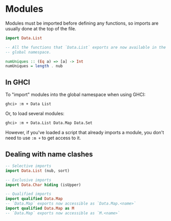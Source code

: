 # Modules

Modules must be imported before defining any functions, so imports are usually done at the top of the file.

```haskell
import Data.List

-- All the functions that `Data.List` exports are now available in the
-- global namespace.

numUniques :: (Eq a) => [a] -> Int
numUniques = length . nub
```

## In GHCI

To "import" modules into the global namespace when using GHCI:

    ghci> :m + Data List

Or, to load several modules:

    ghci> :m + Data.List Data.Map Data.Set

However, if you've loaded a script that already imports a module, you don't need to use `:m +` to get access to it.

## Dealing with name clashes

```haskell
-- Selective imports
import Data.List (nub, sort)

-- Exclusive imports
import Data.Char hiding (isUpper)

-- Qualified imports
import qualified Data.Map
-- `Data.Map` exports now accessible as `Data.Map.<name>`
import qualified Data.Map as M
-- `Data.Map` exports now accessible as `M.<name>`
```
